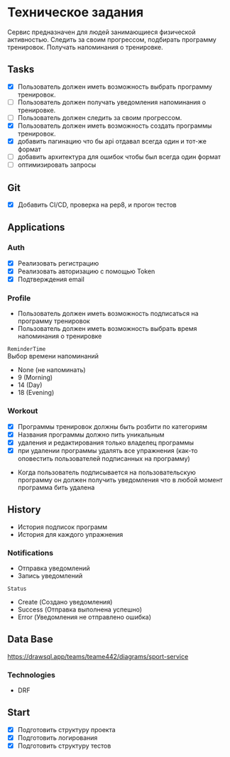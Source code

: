 # Техническое задания

Сервис предназначен для людей занимающиеся физической активностью.
Следить за своим прогрессом, подбирать программу тренировок.
Получать напоминания о тренировке.

## Tasks

* [x] Пользователь должен иметь возможность выбрать программу тренировок.
* [ ] Пользователь должен получать уведомления напоминания о тренировке.
* [ ] Пользователь должен следить за своим прогрессом.
* [x] Пользователь должен иметь возможность создать программы тренировок.
* [x] добавить пагинацию что бы api отдавал всегда один и тот-же формат
* [ ] добавить архитектура для ошибок чтобы был всегда один формат
* [ ] оптимизировать запросы

## Git

* [x] Добавить CI/CD, проверка на pep8, и прогон тестов

## Applications

### Auth

* [x] Реализовать регистрацию
* [x] Реализовать авторизацию c помощью Token
* [x] Подтверждения email

### Profile

* Пользователь должен иметь возможность подписаться на программу тренировок
* Пользователь должен иметь возможность выбрать время напоминания о тренировке

`ReminderTime`\
Выбор времени напоминаний

* None (не напоминать)
* 9 (Morning)
* 14 (Day)
* 18 (Evening)

### Workout

* [x] Программы тренировок должны быть розбити по категориям
* [x] Названия программы должно пить уникальным
* [x] удаления и редактирования только владелец программы
* [x] при удалении программы удалять все упражнения (как-то оповестить пользователей подписанных на программу)

* Когда пользователь подписывается на пользовательскую программу он должен получить уведомления что в любой момент программа бить удалена

## History

* История подписок программ
* История для каждого упражнения

### Notifications

* Отправка уведомлений
* Запись уведомлений

`Status`

* Create (Создано уведомления)
* Success (Отправка выполнена успешно)
* Error (Уведомления не отправлено ошибка)

## Data Base

<https://drawsql.app/teams/teame442/diagrams/sport-service>

### Technologies

* DRF

## Start

* [x] Подготовить структуру проекта
* [x] Подготовить логирования
* [x] Подготовить структуру тестов
